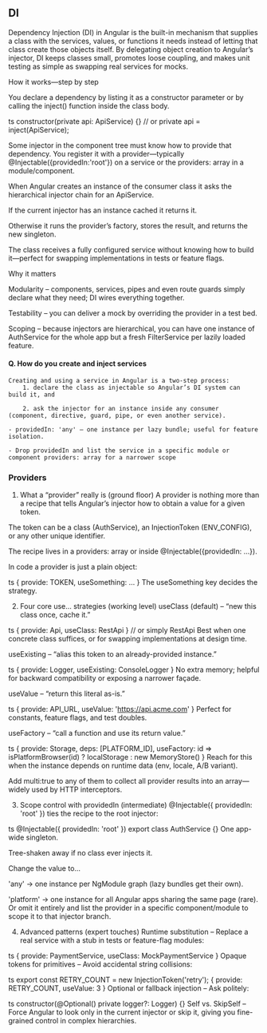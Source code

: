 ## DI

Dependency Injection (DI) in Angular is the built-in mechanism that supplies a class with the services, values, or functions it needs instead of letting that class create those objects itself.
By delegating object creation to Angular’s injector, DI keeps classes small, promotes loose coupling, and makes unit testing as simple as swapping real services for mocks.

How it works—step by step

You declare a dependency by listing it as a constructor parameter or by calling the inject() function inside the class body.

ts
constructor(private api: ApiService) {}
// or
private api = inject(ApiService);


Some injector in the component tree must know how to provide that dependency. You register it with a provider—typically @Injectable({providedIn:'root'}) on a service or the providers: array in a module/component.

When Angular creates an instance of the consumer class it asks the hierarchical injector chain for an ApiService.

If the current injector has an instance cached it returns it.

Otherwise it runs the provider’s factory, stores the result, and returns the new singleton.

The class receives a fully configured service without knowing how to build it—perfect for swapping implementations in tests or feature flags.

Why it matters

Modularity – components, services, pipes and even route guards simply declare what they need; DI wires everything together.

Testability – you can deliver a mock by overriding the provider in a test bed.

Scoping – because injectors are hierarchical, you can have one instance of AuthService for the whole app but a fresh FilterService per lazily loaded feature.

#### Q. How do you create and inject services
    Creating and using a service in Angular is a two-step process:
        1. declare the class as injectable so Angular’s DI system can build it, and

        2. ask the injector for an instance inside any consumer (component, directive, guard, pipe, or even another service).
    
    - providedIn: 'any' – one instance per lazy bundle; useful for feature isolation.

    - Drop providedIn and list the service in a specific module or component providers: array for a narrower scope


### Providers

1. What a “provider” really is (ground floor)
A provider is nothing more than a recipe that tells Angular’s injector how to obtain a value for a given token.

The token can be a class (AuthService), an InjectionToken (ENV_CONFIG), or any other unique identifier.

The recipe lives in a providers: array or inside @Injectable({providedIn: …}).

In code a provider is just a plain object:

ts
{ provide: TOKEN, useSomething: … }
The useSomething key decides the strategy.

2. Four core use… strategies (working level)
useClass (default) – “new this class once, cache it.”

ts
{ provide: Api, useClass: RestApi }      // or simply RestApi
Best when one concrete class suffices, or for swapping implementations at design time.

useExisting – “alias this token to an already-provided instance.”

ts
{ provide: Logger, useExisting: ConsoleLogger }
No extra memory; helpful for backward compatibility or exposing a narrower façade.

useValue – “return this literal as-is.”

ts
{ provide: API_URL, useValue: 'https://api.acme.com' }
Perfect for constants, feature flags, and test doubles.

useFactory – “call a function and use its return value.”

ts
{ 
  provide: Storage,
  deps: [PLATFORM_ID],
  useFactory: id => isPlatformBrowser(id) ? localStorage : new MemoryStore()
}
Reach for this when the instance depends on runtime data (env, locale, A/B variant).

Add multi:true to any of them to collect all provider results into an array—widely used by HTTP interceptors.

3. Scope control with providedIn (intermediate)
@Injectable({ providedIn: 'root' }) ties the recipe to the root injector:

ts
@Injectable({ providedIn: 'root' })
export class AuthService {}
One app-wide singleton.

Tree-shaken away if no class ever injects it.

Change the value to…

'any' → one instance per NgModule graph (lazy bundles get their own).

'platform' → one instance for all Angular apps sharing the same page (rare).
Or omit it entirely and list the provider in a specific component/module to scope it to that injector branch.

4. Advanced patterns (expert touches)
Runtime substitution – Replace a real service with a stub in tests or feature-flag modules:

ts
{ provide: PaymentService, useClass: MockPaymentService }
Opaque tokens for primitives – Avoid accidental string collisions:

ts
export const RETRY_COUNT = new InjectionToken<number>('retry');
{ provide: RETRY_COUNT, useValue: 3 }
Optional or fallback injection – Ask politely:

ts
constructor(@Optional() private logger?: Logger) {}
Self vs. SkipSelf – Force Angular to look only in the current injector or skip it, giving you fine-grained control in complex hierarchies.

